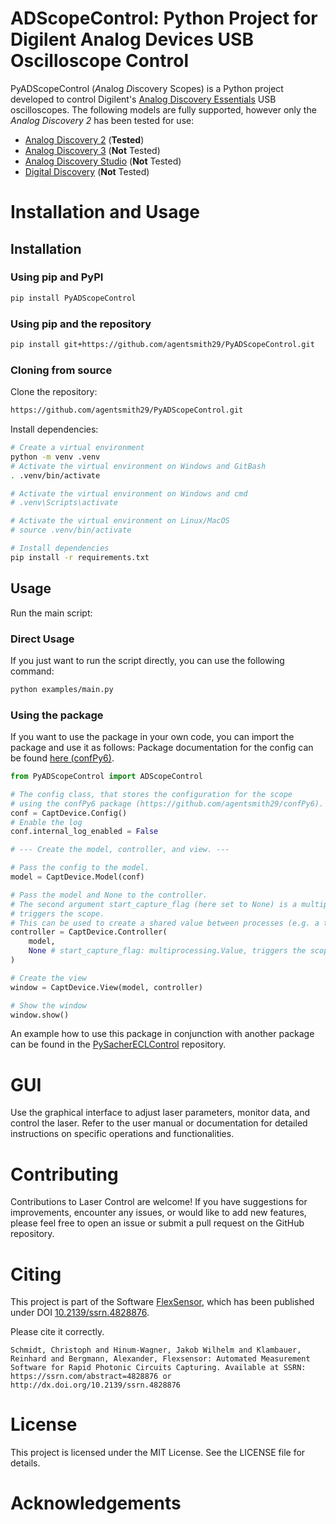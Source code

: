 # ADScopeControl: Python Project for Digilent Analog Devices USB Oscilloscope Control

PyADScopeControl (*A*nalog *D*iscovery Scopes) is a Python project developed to control Digilent's [Analog Discovery 
Essentials](https://digilent.com/reference/test-and-measurement/start) USB oscilloscopes.
The following models are fully supported, however only the *Analog Discovery 2* has been tested for use:
- [Analog Discovery 2](https://digilent.com/reference/test-and-measurement/analog-discovery-2/start) (**Tested**)
- [Analog Discovery 3](https://digilent.com/reference/test-and-measurement/analog-discovery-3/start) (**Not** Tested)
- [Analog Discovery Studio](https://digilent.com/reference/test-and-measurement/analog-discovery-studio/start) (**Not** Tested)
- [Digital Discovery](https://digilent.com/reference/test-and-measurement/digital-discovery/start) (**Not** Tested)	

# Installation and Usage
##  Installation
### Using pip and PyPI

```bash
pip install PyADScopeControl
```

### Using pip and the repository

```bash
pip install git+https://github.com/agentsmith29/PyADScopeControl.git
```
### Cloning from source

Clone the repository:
```bash
https://github.com/agentsmith29/PyADScopeControl.git
```
Install dependencies:

```bash
# Create a virtual environment
python -m venv .venv
# Activate the virtual environment on Windows and GitBash
. .venv/bin/activate

# Activate the virtual environment on Windows and cmd
# .venv\Scripts\activate

# Activate the virtual environment on Linux/MacOS
# source .venv/bin/activate

# Install dependencies
pip install -r requirements.txt
```

## Usage
Run the main script:

### Direct Usage
If you just want to run the script directly, you can use the following command:
```bash
python examples/main.py
```

### Using the package
If you want to use the package in your own code, you can import the package and use it as follows:
Package documentation for the config can be found [here (confPy6)](https://github.com/agentsmith29/confPy6).

```python
from PyADScopeControl import ADScopeControl

# The config class, that stores the configuration for the scope
# using the confPy6 package (https://github.com/agentsmith29/confPy6).
conf = CaptDevice.Config()
# Enable the log
conf.internal_log_enabled = False

# --- Create the model, controller, and view. ---

# Pass the config to the model.
model = CaptDevice.Model(conf) 

# Pass the model and None to the controller.
# The second argument start_capture_flag (here set to None) is a multiprocessing.Value that 
# triggers the scope. 
# This can be used to create a shared value between processes (e.g. a trigger by another process)
controller = CaptDevice.Controller(
    model, 
    None # start_capture_flag: multiprocessing.Value, triggers the scope
)

# Create the view
window = CaptDevice.View(model, controller)

# Show the window
window.show()
```

An example how to use this package in conjunction with another package can be found in 
the [PySacherECLControl](https://github.com/agentsmith29/PySacherECLControl) repository.

# GUI

Use the graphical interface to adjust laser parameters, monitor data, and control the laser.
Refer to the user manual or documentation for detailed instructions on specific operations and functionalities.



# Contributing

Contributions to Laser Control are welcome! If you have suggestions for improvements, encounter any issues, or would 
like to add new features, please feel free to open an issue or submit a pull request on the GitHub repository.


# Citing
This project is part of the Software [FlexSensor](https://github.com/agentsmith29/flexsensor), which has been published under DOI [10.2139/ssrn.4828876](https://doi.org/10.2139/ssrn.4828876).

Please cite it correctly.
```
Schmidt, Christoph and Hinum-Wagner, Jakob Wilhelm and Klambauer, Reinhard and Bergmann, Alexander, Flexsensor: Automated Measurement Software for Rapid Photonic Circuits Capturing. Available at SSRN: https://ssrn.com/abstract=4828876 or http://dx.doi.org/10.2139/ssrn.4828876 
```

# License

This project is licensed under the MIT License. See the LICENSE file for details.

# Acknowledgements
